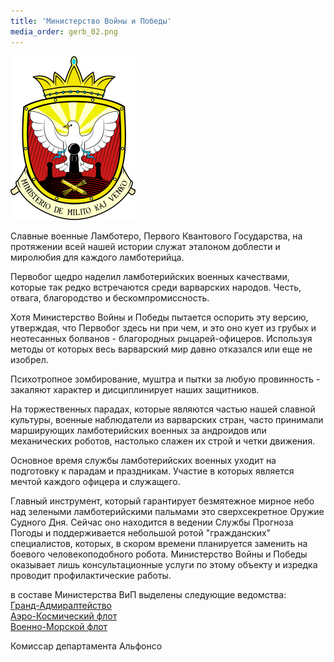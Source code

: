 ```yaml
---
title: 'Министерство Войны и Победы'
media_order: gerb_02.png
---
```


![](gerb_02.png)
​

Славные военные Ламботеро, Первого Квантового Государства, на протяжении всей нашей истории служат эталоном доблести и миролюбия для каждого ламботерийца.

Первобог щедро наделил ламботерийских военных качествами, которые так редко встречаются среди варварских народов. Честь, отвага, благородство и бескомпромиссность.

Хотя Министерство Войны и Победы пытается оспорить эту версию, утверждая, что Первобог здесь ни при чем, и это оно кует из грубых и неотесанных болванов - благородных рыцарей-офицеров. Используя методы от которых весь варварский мир давно отказался или еще не изобрел.

Психотропное зомбирование, муштра и пытки за любую провинность - закаляют характер и дисциплинирует наших защитников.

На торжественных парадах, которые являются частью нашей славной культуры, военные наблюдатели из варварских стран, часто принимали марширующих ламботерийских военных за андроидов или механических роботов, настолько слажен их строй и четки движения.

Основное время службы ламботерийских военных уходит на подготовку к парадам и праздникам. Участие в которых является мечтой каждого офицера и служащего.

Главный инструмент, который гарантирует безмятежное мирное небо над зелеными ламботерийскими пальмами это сверхсекретное Оружие Судного Дня.
Сейчас оно находится в ведении Службы Прогноза Погоды и поддерживается небольшой ротой "гражданских" специалистов, которых, в скором времени планируется заменить на боевого человекоподобного робота.
Министерство Войны и Победы оказывает лишь консультационные услуги по этому объекту и изредка проводит профилактические работы.


в составе Министерства ВиП выделены следующие ведомства:  
 [Гранд-Адмиралтейство](http://lambopedia.ru/svyashennoe-korolevstvo-lambotero/nashi-ministerstva/ministerstvo-voiny-i-pobedy/grand-admiralteistvo)  
[Аэро-Космический флот](http://lambopedia.ru/svyashennoe-korolevstvo-lambotero/nashi-ministerstva/ministerstvo-voiny-i-pobedy/aerokosmicheskii-flot)  
[Военно-Морской флот](http://lambopedia.ru/svyashennoe-korolevstvo-lambotero/nashi-ministerstva/ministerstvo-voiny-i-pobedy/voenno-morskoi-flot)  
 
 
 Комиссар департамента Альфонсо
